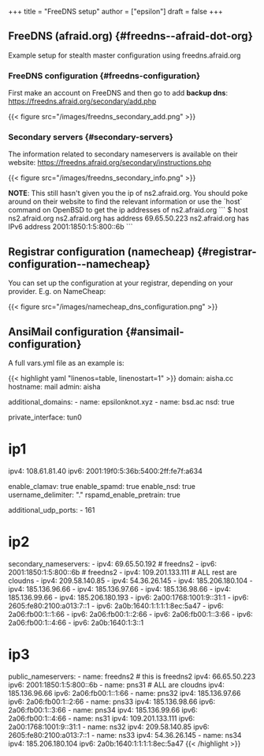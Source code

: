 +++
title = "FreeDNS setup"
author = ["epsilon"]
draft = false
+++

## FreeDNS (afraid.org) {#freedns--afraid-dot-org}

Example setup for stealth master configuration using freedns.afraid.org


### FreeDNS configuration {#freedns-configuration}

First make an account on FreeDNS and then go to add **backup dns**:<br />
<https://freedns.afraid.org/secondary/add.php>

{{< figure src="/images/freedns_secondary_add.png" >}}


### Secondary servers {#secondary-servers}

The information related to secondary nameservers is available on their website:
<https://freedns.afraid.org/secondary/instructions.php>

{{< figure src="/images/freedns_secondary_info.png" >}}

****NOTE****: This still hasn't given you the ip of ns2.afraid.org. You should poke around on their website to find the relevant information or use the \`host\` command on OpenBSD to get the ip addresses of ns2.afraid.org
\`\`\`
$ host ns2.afraid.org
ns2.afraid.org has address 69.65.50.223
ns2.afraid.org has IPv6 address 2001:1850:1:5:800::6b
\`\`\`


## Registrar configuration (namecheap) {#registrar-configuration--namecheap}

You can set up the configuration at your registrar, depending on your provider.
E.g. on NameCheap:

{{< figure src="/images/namecheap_dns_configuration.png" >}}


## AnsiMail configuration {#ansimail-configuration}

A full vars.yml file as an example is:

{{< highlight yaml "linenos=table, linenostart=1" >}}
domain: aisha.cc
hostname: mail
admin: aisha

additional_domains:
        - name: epsilonknot.xyz
        - name: bsd.ac
          nsd: true

private_interface: tun0

# ip1
ipv4: 108.61.81.40
ipv6: 2001:19f0:5:36b:5400:2ff:fe7f:a634

enable_clamav: true
enable_spamd: true
enable_nsd: true
username_delimiter: "."
rspamd_enable_pretrain: true

additional_udp_ports:
        - 161

# ip2
secondary_nameservers:
        - ipv4: 69.65.50.192 # freedns2
        - ipv6: 2001:1850:1:5:800::6b # freedns2
        - ipv4: 109.201.133.111 # ALL rest are cloudns
        - ipv4: 209.58.140.85
        - ipv4: 54.36.26.145
        - ipv4: 185.206.180.104
        - ipv4: 185.136.96.66
        - ipv4: 185.136.97.66
        - ipv4: 185.136.98.66
        - ipv4: 185.136.99.66
        - ipv4: 185.206.180.193
        - ipv6: 2a00:1768:1001:9::31:1
        - ipv6: 2605:fe80:2100:a013:7::1
        - ipv6: 2a0b:1640:1:1:1:1:8ec:5a47
        - ipv6: 2a06:fb00:1::1:66
        - ipv6: 2a06:fb00:1::2:66
        - ipv6: 2a06:fb00:1::3:66
        - ipv6: 2a06:fb00:1::4:66
        - ipv6: 2a0b:1640:1:3::1

# ip3
public_nameservers:
        - name: freedns2 # this is freedns2
          ipv4: 66.65.50.223
          ipv6: 2001:1850:1:5:800::6b
        - name: pns31 # ALL are cloudns
          ipv4: 185.136.96.66
          ipv6: 2a06:fb00:1::1:66
        - name: pns32
          ipv4: 185.136.97.66
          ipv6: 2a06:fb00:1::2:66
        - name: pns33
          ipv4: 185.136.98.66
          ipv6: 2a06:fb00:1::3:66
        - name: pns34
          ipv4: 185.136.99.66
          ipv6: 2a06:fb00:1::4:66
        - name: ns31
          ipv4: 109.201.133.111
          ipv6: 2a00:1768:1001:9::31:1
        - name: ns32
          ipv4: 209.58.140.85
          ipv6: 2605:fe80:2100:a013:7::1
        - name: ns33
          ipv4: 54.36.26.145
        - name: ns34
          ipv4: 185.206.180.104
          ipv6: 2a0b:1640:1:1:1:1:8ec:5a47
{{< /highlight >}}
